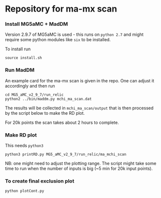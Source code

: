 # Repository for ma-mx scan

### Install MG5aMC + MadDM

Version 2.9.7 of MG5aMC is used - this runs on `python 2.7` and might require some 
python modules like `six` to be installed.

To install run
```
source install.sh
```

### Run MadDM 

An example card for the ma-mx scan is given in the repo. One can adjust it accordingly and then run
```
cd MG5_aMC_v2_9_7/run_relic
python2 ../bin/maddm.py mchi_ma_scan.dat
```

The results will be collected in `mchi_ma_scan/output` that is then processed by the script below to make 
the RD plot.

For 20k points the scan takes about 2 hours to complete.

### Make RD plot

This needs `python3`

```
python3 printRD.py MG5_aMC_v2_9_7/run_relic/ma_mchi_scan
```

NB: one might need to adjust the plotting range. The script might take some time to run
when the number of inputs is big (~5 min for 20k input points).

### To create final exclusion plot

```
python plotCont.py
```
